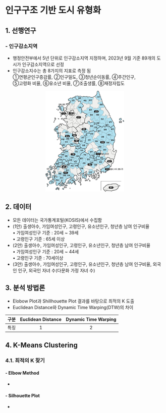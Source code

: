 # 인구구조 기반 도시 유형화

## 1. 선행연구
### - 인구감소지역
* 행정안전부에서 5년 단위로 인구감소지역 지정하며, 2023년 9월 기준 89개의 도시가 인구감소지역으로 선정
* 인구감소지수는 총 8가지의 지표로 측정 됨</br>①연평균인구증감률, ②인구밀도, ③청년순이동률, ④주간인구,</br> ⑤고령화 비율, ⑥유소년 비율, ⑦조출생률, ⑧재정자립도

<p align='center'>
    <img src='./img/행안부_인구감소지역_202309.jpg' width= '250px' title='인구감소지역'></img>
</p>

## 2. 데이터
- 모든 데이터는 국가통계포털(KOSIS)에서 수집함
- (1안) 출생아수, 가임여성인구, 고령인구, 유소년인구, 청년층 남여 인구비율
<br> • 가임여성인구 기준 : 20세 ~ 39세
<br> • 고령인구 기준 : 65세 이상
- (2안) 출생아수, 가임여성인구, 고령인구, 유소년인구, 청년층 남여 인구비율
<br> • 가임여성인구 기준 : 20세 ~ 44세
<br> • 고령인구 기준 : 70세이상
- (3안) 출생아수, 가임여성인구, 고령인구, 유소년인구, 청년층 남여 인구비율, 외국인 인구, 외국인 자녀 수(다문화 가정 자녀 수)

## 3. 분석 방법론
- Elobow Plot과 Shillhouette Plot 결과를 바탕으로 최적의 K 도출
- Euclidean Distance와 Dynamic Time Warping(DTW)의 차이

구분 | Euclidean Distance | Dynamic Time Warping
:-: | :-: | :-:
특징 | 1 | 2


## 4. K-Means Clustering
### 4.1. 최적의 K 찾기
#### - Elbow Method
* 

#### - Silhouette Plot
* 
